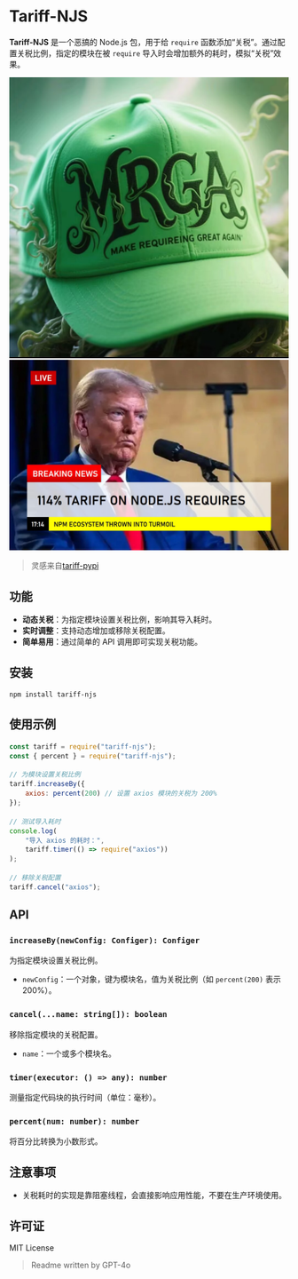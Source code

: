 # Tariff-NJS

**Tariff-NJS** 是一个恶搞的 Node.js 包，用于给 `require` 函数添加“关税”。通过配置关税比例，指定的模块在被 `require` 导入时会增加额外的耗时，模拟“关税”效果。

![](./assets/1.jpg)
![](./assets/2.jpg)

> 灵感来自[tariff-pypi](https://github.com/hxu296/tariff)

## 功能

- **动态关税**：为指定模块设置关税比例，影响其导入耗时。
- **实时调整**：支持动态增加或移除关税配置。
- **简单易用**：通过简单的 API 调用即可实现关税功能。

## 安装

```bash
npm install tariff-njs
```

## 使用示例

```javascript
const tariff = require("tariff-njs");
const { percent } = require("tariff-njs");

// 为模块设置关税比例
tariff.increaseBy({
    axios: percent(200) // 设置 axios 模块的关税为 200%
});

// 测试导入耗时
console.log(
    "导入 axios 的耗时：",
    tariff.timer(() => require("axios"))
);

// 移除关税配置
tariff.cancel("axios");
```

## API

### `increaseBy(newConfig: Configer): Configer`
为指定模块设置关税比例。

- `newConfig`：一个对象，键为模块名，值为关税比例（如 `percent(200)` 表示 200%）。

### `cancel(...name: string[]): boolean`
移除指定模块的关税配置。

- `name`：一个或多个模块名。

### `timer(executor: () => any): number`
测量指定代码块的执行时间（单位：毫秒）。

### `percent(num: number): number`
将百分比转换为小数形式。

## 注意事项

- 关税耗时的实现是靠阻塞线程，会直接影响应用性能，不要在生产环境使用。

## 许可证

MIT License
> Readme written by GPT-4o